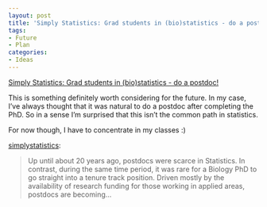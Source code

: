 ```yaml
---
layout: post
title: 'Simply Statistics: Grad students in (bio)statistics - do a postdoc!'
tags:
- Future
- Plan
categories:
- Ideas
---
```

<a href="http://simplystatistics.tumblr.com/post/14929329755/grad-students-in-bio-statistics-do-a-postdoc">Simply Statistics: Grad students in (bio)statistics - do a postdoc!</a><br/><p>This is something definitely worth considering for the future. In my case, I&#8217;ve always thought that it was natural to do a postdoc after completing the PhD. So in a sense I&#8217;m surprised that this isn&#8217;t the common path in statistics.</p>
<p>For now though, I have to concentrate in my classes :)</p>
<p><a class="tumblr_blog" href="http://simplystatistics.tumblr.com/post/14929329755/grad-students-in-bio-statistics-do-a-postdoc">simplystatistics</a>:</p>

> Up until about 20 years ago, postdocs were scarce in Statistics. In contrast, during the same time period, it was rare for a Biology PhD to go straight into a tenure track position.
> Driven mostly by the availability of research funding for those working in applied areas, postdocs are becoming&#8230;

